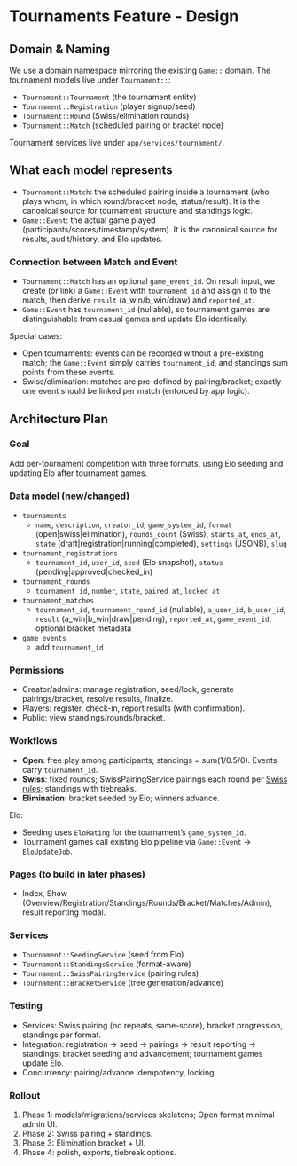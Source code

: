 # Tournaments Feature - Design

## Domain & Naming

We use a domain namespace mirroring the existing `Game::` domain. The tournament models live under `Tournament::`:

- `Tournament::Tournament` (the tournament entity)
- `Tournament::Registration` (player signup/seed)
- `Tournament::Round` (Swiss/elimination rounds)
- `Tournament::Match` (scheduled pairing or bracket node)

Tournament services live under `app/services/tournament/`.

## What each model represents

- `Tournament::Match`: the scheduled pairing inside a tournament (who plays whom, in which round/bracket node, status/result). It is the canonical source for tournament structure and standings logic.
- `Game::Event`: the actual game played (participants/scores/timestamp/system). It is the canonical source for results, audit/history, and Elo updates.

### Connection between Match and Event

- `Tournament::Match` has an optional `game_event_id`. On result input, we create (or link) a `Game::Event` with `tournament_id` and assign it to the match, then derive `result` (a_win/b_win/draw) and `reported_at`.
- `Game::Event` has `tournament_id` (nullable), so tournament games are distinguishable from casual games and update Elo identically.

Special cases:
- Open tournaments: events can be recorded without a pre-existing match; the `Game::Event` simply carries `tournament_id`, and standings sum points from these events.
- Swiss/elimination: matches are pre-defined by pairing/bracket; exactly one event should be linked per match (enforced by app logic).

## Architecture Plan

### Goal
Add per-tournament competition with three formats, using Elo seeding and updating Elo after tournament games.

### Data model (new/changed)
- `tournaments`
  - `name`, `description`, `creator_id`, `game_system_id`, `format` (open|swiss|elimination), `rounds_count` (Swiss), `starts_at`, `ends_at`, `state` (draft|registration|running|completed), `settings` (JSONB), `slug`
- `tournament_registrations`
  - `tournament_id`, `user_id`, `seed` (Elo snapshot), `status` (pending|approved|checked_in)
- `tournament_rounds`
  - `tournament_id`, `number`, `state`, `paired_at`, `locked_at`
- `tournament_matches`
  - `tournament_id`, `tournament_round_id` (nullable), `a_user_id`, `b_user_id`, `result` (a_win|b_win|draw|pending), `reported_at`, `game_event_id`, optional bracket metadata
- `game_events`
  - add `tournament_id`

### Permissions
- Creator/admins: manage registration, seed/lock, generate pairings/bracket, resolve results, finalize.
- Players: register, check-in, report results (with confirmation).
- Public: view standings/rounds/bracket.

### Workflows
- **Open**: free play among participants; standings = sum(1/0.5/0). Events carry `tournament_id`.
- **Swiss**: fixed rounds; SwissPairingService pairings each round per [Swiss rules](https://en.wikipedia.org/wiki/Swiss-system_tournament); standings with tiebreaks.
- **Elimination**: bracket seeded by Elo; winners advance.

Elo:
- Seeding uses `EloRating` for the tournament’s `game_system_id`.
- Tournament games call existing Elo pipeline via `Game::Event` → `EloUpdateJob`.

### Pages (to build in later phases)
- Index, Show (Overview/Registration/Standings/Rounds/Bracket/Matches/Admin), result reporting modal.

### Services
- `Tournament::SeedingService` (seed from Elo)
- `Tournament::StandingsService` (format-aware)
- `Tournament::SwissPairingService` (pairing rules)
- `Tournament::BracketService` (tree generation/advance)

### Testing
- Services: Swiss pairing (no repeats, same-score), bracket progression, standings per format.
- Integration: registration → seed → pairings → result reporting → standings; bracket seeding and advancement; tournament games update Elo.
- Concurrency: pairing/advance idempotency, locking.

### Rollout
1. Phase 1: models/migrations/services skeletons; Open format minimal admin UI.
2. Phase 2: Swiss pairing + standings.
3. Phase 3: Elimination bracket + UI.
4. Phase 4: polish, exports, tiebreak options. 